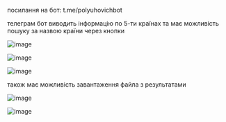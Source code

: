 посилання на бот: t.me/polyuhovichbot

телеграм бот виводить інформацію по 5-ти країнах та має можливість пошуку за назвою країни через кнопки

![image](https://user-images.githubusercontent.com/85642364/123472180-82a28d80-d5ff-11eb-92d2-7dd05e9d7014.png)



![image](https://user-images.githubusercontent.com/85642364/123472252-9948e480-d5ff-11eb-8d74-cae86dedc560.png)



![image](https://user-images.githubusercontent.com/85642364/123472322-b41b5900-d5ff-11eb-9ce9-21d58dc987cb.png)


також має можливість завантаження файла з результатами

![image](https://user-images.githubusercontent.com/85642364/123472277-a534a680-d5ff-11eb-9ff2-11aa82d4aafe.png)



![image](https://user-images.githubusercontent.com/85642364/123472374-c2697500-d5ff-11eb-9c71-5a25af08b8d4.png)









